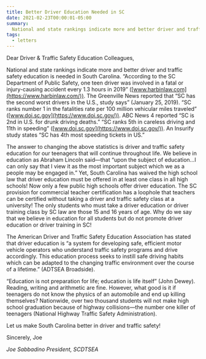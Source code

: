 ```yaml
---
title: Better Driver Education Needed in SC
date: 2021-02-23T00:00:01-05:00
summary:
  National and state rankings indicate more and better driver and traffic safety education is needed in South Carolina. According to the SC Department of Public Safety, one teen driver was involved in a fatal or injury causing accident every 1.3 hours in 2019.
tags:
  - letters
---
```

Dear Driver &amp; Traffic Safety Education Colleagues,

National and state rankings indicate more and better driver and traffic safety education is needed in South Carolina. &ldquo;According to the SC Department of Public Safety, one teen driver was involved in a fatal or injury-causing accident every 1.3 hours in 2019&rdquo; ([www.harbinlaw.com](https://www.harbinlaw.com/)). The Greenville News reported that &ldquo;SC has the second worst drivers in the U.S., study says&rdquo; (January 25, 2019). &ldquo;SC ranks number 1 in the fatalities rate per 100 million vehicular miles traveled&rdquo; ([www.doi.sc.gov](https://www.doi.sc.gov/)). ABC News 4 reported &ldquo;SC is 2nd in U.S. for drunk driving deaths.&rdquo; &ldquo;SC ranks 5th in careless driving and 11th in speeding&rdquo; ([www.doi.sc.gov](https://www.doi.sc.gov/)). An Insurify study states &ldquo;SC has 4th most speeding tickets in US.&rdquo;

The answer to changing the above statistics is driver and traffic safety education for our teenagers that will continue throughout life. We believe in education as Abraham Lincoln said—that &ldquo;upon the subject of education&hellip;I can only say that I view it as the most important subject which we as a people may be engaged in.&rdquo; Yet, South Carolina has waived the high school law that driver education must be offered in at least one class in all high schools! Now only a few public high schools offer driver education. The SC provision for commercial teacher certification has a loophole that teachers can be certified without taking a driver and traffic safety class at a university! The only students who must take a driver education or driver training class by SC law are those 15 and 16 years of age. Why do we say that we believe in education for all students but do not promote driver education or driver training in SC!

The American Driver and Traffic Safety Education Association has stated that driver education is &ldquo;a system for developing safe, efficient motor vehicle operators who understand traffic safety programs and drive accordingly. This education process seeks to instill safe driving habits which can be adapted to the changing traffic environment over the course of a lifetime.&rdquo; (ADTSEA Broadside).

&ldquo;Education is not preparation for life; education is life itself&rdquo; (John Dewey). Reading, writing and arithmetic are fine. However, what good is it if teenagers do not know the physics of an automobile and end up killing themselves? Nationwide, over two thousand students will not make high school graduation because of highway collisions—the number one killer of teenagers (National Highway Traffic Safety Administration).

Let us make South Carolina better in driver and traffic safety!

Sincerely,
Joe

*Joe Sabbadino*
*President, SCDTSEA*
